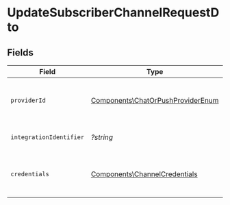 # UpdateSubscriberChannelRequestDto


## Fields

| Field                                                                                  | Type                                                                                   | Required                                                                               | Description                                                                            |
| -------------------------------------------------------------------------------------- | -------------------------------------------------------------------------------------- | -------------------------------------------------------------------------------------- | -------------------------------------------------------------------------------------- |
| `providerId`                                                                           | [Components\ChatOrPushProviderEnum](../../Models/Components/ChatOrPushProviderEnum.md) | :heavy_check_mark:                                                                     | The provider identifier for the credentials                                            |
| `integrationIdentifier`                                                                | *?string*                                                                              | :heavy_minus_sign:                                                                     | The integration identifier                                                             |
| `credentials`                                                                          | [Components\ChannelCredentials](../../Models/Components/ChannelCredentials.md)         | :heavy_check_mark:                                                                     | Credentials payload for the specified provider                                         |